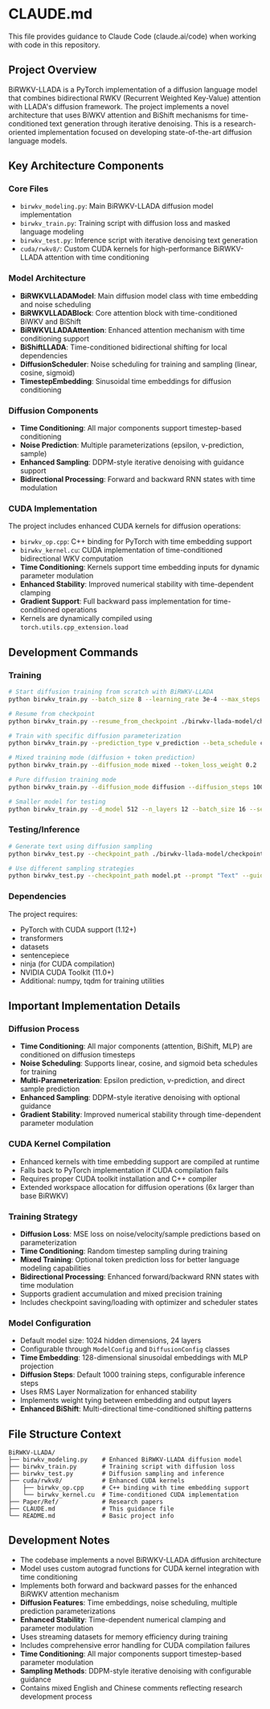 # CLAUDE.md

This file provides guidance to Claude Code (claude.ai/code) when working with code in this repository.

## Project Overview

BiRWKV-LLADA is a PyTorch implementation of a diffusion language model that combines bidirectional RWKV (Recurrent Weighted Key-Value) attention with LLADA's diffusion framework. The project implements a novel architecture that uses BiWKV attention and BiShift mechanisms for time-conditioned text generation through iterative denoising. This is a research-oriented implementation focused on developing state-of-the-art diffusion language models.

## Key Architecture Components

### Core Files
- `birwkv_modeling.py`: Main BiRWKV-LLADA diffusion model implementation
- `birwkv_train.py`: Training script with diffusion loss and masked language modeling
- `birwkv_test.py`: Inference script with iterative denoising text generation
- `cuda/rwkv8/`: Custom CUDA kernels for high-performance BiRWKV-LLADA attention with time conditioning

### Model Architecture
- **BiRWKVLLADAModel**: Main diffusion model class with time embedding and noise scheduling
- **BiRWKVLLADABlock**: Core attention block with time-conditioned BiWKV and BiShift
- **BiRWKVLLADAAttention**: Enhanced attention mechanism with time conditioning support
- **BiShiftLLADA**: Time-conditioned bidirectional shifting for local dependencies
- **DiffusionScheduler**: Noise scheduling for training and sampling (linear, cosine, sigmoid)
- **TimestepEmbedding**: Sinusoidal time embeddings for diffusion conditioning

### Diffusion Components
- **Time Conditioning**: All major components support timestep-based conditioning
- **Noise Prediction**: Multiple parameterizations (epsilon, v-prediction, sample)
- **Enhanced Sampling**: DDPM-style iterative denoising with guidance support
- **Bidirectional Processing**: Forward and backward RNN states with time modulation

### CUDA Implementation
The project includes enhanced CUDA kernels for diffusion operations:
- `birwkv_op.cpp`: C++ binding for PyTorch with time embedding support
- `birwkv_kernel.cu`: CUDA implementation of time-conditioned bidirectional WKV computation
- **Time Conditioning**: Kernels support time embedding inputs for dynamic parameter modulation
- **Enhanced Stability**: Improved numerical stability with time-dependent clamping
- **Gradient Support**: Full backward pass implementation for time-conditioned operations
- Kernels are dynamically compiled using `torch.utils.cpp_extension.load`

## Development Commands

### Training
```bash
# Start diffusion training from scratch with BiRWKV-LLADA
python birwkv_train.py --batch_size 8 --learning_rate 3e-4 --max_steps 50000 --diffusion_steps 1000

# Resume from checkpoint
python birwkv_train.py --resume_from_checkpoint ./birwkv-llada-model/checkpoint-10000

# Train with specific diffusion parameterization
python birwkv_train.py --prediction_type v_prediction --beta_schedule cosine --token_loss_weight 0.1

# Mixed training mode (diffusion + token prediction)
python birwkv_train.py --diffusion_mode mixed --token_loss_weight 0.2

# Pure diffusion training mode
python birwkv_train.py --diffusion_mode diffusion --diffusion_steps 1000 --prediction_type epsilon

# Smaller model for testing
python birwkv_train.py --d_model 512 --n_layers 12 --batch_size 16 --seq_len 256
```

### Testing/Inference
```bash
# Generate text using diffusion sampling
python birwkv_test.py --checkpoint_path ./birwkv-llada-model/checkpoint-10000/checkpoint.pt --prompt "Your prompt here" --num_steps 20

# Use different sampling strategies
python birwkv_test.py --checkpoint_path model.pt --prompt "Text" --guidance_scale 2.0 --temperature 0.8
```

### Dependencies
The project requires:
- PyTorch with CUDA support (1.12+)
- transformers
- datasets
- sentencepiece
- ninja (for CUDA compilation)
- NVIDIA CUDA Toolkit (11.0+)
- Additional: numpy, tqdm for training utilities

## Important Implementation Details

### Diffusion Process
- **Time Conditioning**: All major components (attention, BiShift, MLP) are conditioned on diffusion timesteps
- **Noise Scheduling**: Supports linear, cosine, and sigmoid beta schedules for training
- **Multi-Parameterization**: Epsilon prediction, v-prediction, and direct sample prediction
- **Enhanced Sampling**: DDPM-style iterative denoising with optional guidance
- **Gradient Stability**: Improved numerical stability through time-dependent parameter modulation

### CUDA Kernel Compilation
- Enhanced kernels with time embedding support are compiled at runtime
- Falls back to PyTorch implementation if CUDA compilation fails
- Requires proper CUDA toolkit installation and C++ compiler
- Extended workspace allocation for diffusion operations (6x larger than base BiRWKV)

### Training Strategy
- **Diffusion Loss**: MSE loss on noise/velocity/sample predictions based on parameterization
- **Time Conditioning**: Random timestep sampling during training
- **Mixed Training**: Optional token prediction loss for better language modeling capabilities
- **Bidirectional Processing**: Enhanced forward/backward RNN states with time modulation
- Supports gradient accumulation and mixed precision training
- Includes checkpoint saving/loading with optimizer and scheduler states

### Model Configuration
- Default model size: 1024 hidden dimensions, 24 layers
- Configurable through `ModelConfig` and `DiffusionConfig` classes
- **Time Embedding**: 128-dimensional sinusoidal embeddings with MLP projection
- **Diffusion Steps**: Default 1000 training steps, configurable inference steps
- Uses RMS Layer Normalization for enhanced stability
- Implements weight tying between embedding and output layers
- **Enhanced BiShift**: Multi-directional time-conditioned shifting patterns

## File Structure Context

```
BiRWKV-LLADA/
├── birwkv_modeling.py    # Enhanced BiRWKV-LLADA diffusion model
├── birwkv_train.py       # Training script with diffusion loss
├── birwkv_test.py        # Diffusion sampling and inference
├── cuda/rwkv8/           # Enhanced CUDA kernels
│   ├── birwkv_op.cpp     # C++ binding with time embedding support
│   └── birwkv_kernel.cu  # Time-conditioned CUDA implementation
├── Paper/Ref/            # Research papers
├── CLAUDE.md             # This guidance file
└── README.md             # Basic project info
```

## Development Notes

- The codebase implements a novel BiRWKV-LLADA diffusion architecture
- Model uses custom autograd functions for CUDA kernel integration with time conditioning
- Implements both forward and backward passes for the enhanced BiRWKV attention mechanism
- **Diffusion Features**: Time embeddings, noise scheduling, multiple prediction parameterizations
- **Enhanced Stability**: Time-dependent numerical clamping and parameter modulation
- Uses streaming datasets for memory efficiency during training
- Includes comprehensive error handling for CUDA compilation failures
- **Time Conditioning**: All major components support timestep-based parameter modulation
- **Sampling Methods**: DDPM-style iterative denoising with configurable guidance
- Contains mixed English and Chinese comments reflecting research development process